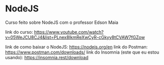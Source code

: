 # NodeJS
Curso feito sobre NodeJS com o professor Edson Maia

link do curso: https://www.youtube.com/watch?v=05WeJCU8CJ4&list=PLnex8IkmReXwCyR-cGkyy8tCVAW7fGZow

link de como baixar o NodeJS: https://nodejs.org/en
link do Postman: https://www.postman.com/downloads/
link do Insomnia (este que eu estou usando): https://insomnia.rest/download
